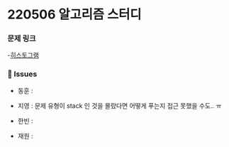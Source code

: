 # 220506 알고리즘 스터디

### 문제 링크

-[히스토그램](https://www.acmicpc.net/problem/1725)

### 👾 Issues

- 동훈 : 

- 지영 : 문제 유형이 stack 인 것을 몰랐다면 어떻게 푸는지 접근 못했을 수도.. ㅠ

- 한빈 :

- 재원 :
